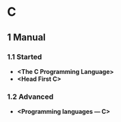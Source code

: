 # C
## 1 Manual
### 1.1 Started
* **\<The C Programming Language>**
* **\<Head First C>**

### 1.2 Advanced
* **\<Programming languages — C>**